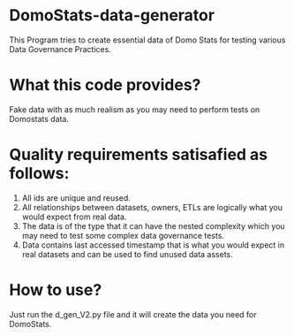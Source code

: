# DomoStats-data-generator
This Program tries to create essential data of Domo Stats for testing various Data Governance Practices.

# What this code provides?
Fake data with as much realism as you may need to perform tests on Domostats data.

# Quality requirements satisafied as follows:
1) All ids are unique and reused.
2) All relationships between datasets, owners, ETLs are logically what you would expect from real data.
3) The data is of the type that it can have the nested complexity which you may need to test some complex data governance tests.
4) Data contains last accessed timestamp that is what you would expect in real datasets and can be used to find unused data assets.

# How to use?
Just run the d_gen_V2.py file and it will create the data you need for DomoStats.
